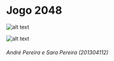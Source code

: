 # **Jogo 2048**

![alt text](http://i67.tinypic.com/16hs2gx.jpg "2048_menu")

![alt text](http://oi66.tinypic.com/2yl4cj8.jpg "2048_jogo")


###### André Pereira e Sara Pereira (201304112)

